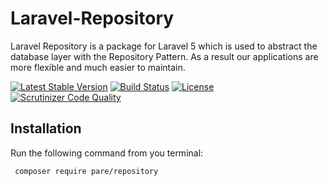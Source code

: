 # Laravel-Repository
Laravel Repository is a package for Laravel 5 which is used to abstract the database layer with the Repository Pattern.
As a result our applications are more flexible and much easier to maintain.

[![Latest Stable Version](https://poser.pugx.org/pare/repository/version)](https://packagist.org/packages/pare/repository) [![Build Status](https://scrutinizer-ci.com/g/PascalKleindienst/Laravel-Repository/badges/build.png?b=master)](https://scrutinizer-ci.com/g/PascalKleindienst/Laravel-Repository/build-status/master) [![License](https://poser.pugx.org/pare/repository/license)](https://packagist.org/packages/pare/repository) [![Scrutinizer Code Quality](https://scrutinizer-ci.com/g/PascalKleindienst/Laravel-Repository/badges/quality-score.png?b=master)](https://scrutinizer-ci.com/g/PascalKleindienst/Laravel-Repository/?branch=master)
## Installation
Run the following command from you terminal:
```bash
 composer require pare/repository
```